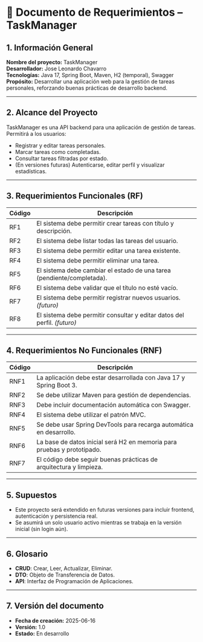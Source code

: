 # 📌 Documento de Requerimientos – TaskManager

## 1. Información General

**Nombre del proyecto:** TaskManager  
**Desarrollador:** Jose Leonardo Chavarro  
**Tecnologías:** Java 17, Spring Boot, Maven, H2 (temporal), Swagger  
**Propósito:** Desarrollar una aplicación web para la gestión de tareas personales, reforzando buenas prácticas de desarrollo backend.

---

## 2. Alcance del Proyecto

TaskManager es una API backend para una aplicación de gestión de tareas. Permitirá a los usuarios:
- Registrar y editar tareas personales.
- Marcar tareas como completadas.
- Consultar tareas filtradas por estado.
- (En versiones futuras) Autenticarse, editar perfil y visualizar estadísticas.

---

## 3. Requerimientos Funcionales (RF)

| Código | Descripción                                                                 |
|--------|-----------------------------------------------------------------------------|
| RF1    | El sistema debe permitir crear tareas con título y descripción.             |
| RF2    | El sistema debe listar todas las tareas del usuario.                        |
| RF3    | El sistema debe permitir editar una tarea existente.                        |
| RF4    | El sistema debe permitir eliminar una tarea.                                |
| RF5    | El sistema debe cambiar el estado de una tarea (pendiente/completada).      |
| RF6    | El sistema debe validar que el título no esté vacío.                        |
| RF7    | El sistema debe permitir registrar nuevos usuarios. *(futuro)*              |
| RF8    | El sistema debe permitir consultar y editar datos del perfil. *(futuro)*    |

---

## 4. Requerimientos No Funcionales (RNF)

| Código | Descripción                                                                 |
|--------|-----------------------------------------------------------------------------|
| RNF1   | La aplicación debe estar desarrollada con Java 17 y Spring Boot 3.          |
| RNF2   | Se debe utilizar Maven para gestión de dependencias.                        |
| RNF3   | Debe incluir documentación automática con Swagger.                          |
| RNF4   | El sistema debe utilizar el patrón MVC.                                     |
| RNF5   | Se debe usar Spring DevTools para recarga automática en desarrollo.         |
| RNF6   | La base de datos inicial será H2 en memoria para pruebas y prototipado.     |
| RNF7   | El código debe seguir buenas prácticas de arquitectura y limpieza.          |

---

## 5. Supuestos

- Este proyecto será extendido en futuras versiones para incluir frontend, autenticación y persistencia real.
- Se asumirá un solo usuario activo mientras se trabaja en la versión inicial (sin login aún).

---

## 6. Glosario

- **CRUD**: Crear, Leer, Actualizar, Eliminar.
- **DTO**: Objeto de Transferencia de Datos.
- **API**: Interfaz de Programación de Aplicaciones.

---

## 7. Versión del documento

- **Fecha de creación:** 2025-06-16  
- **Versión:** 1.0  
- **Estado:** En desarrollo

